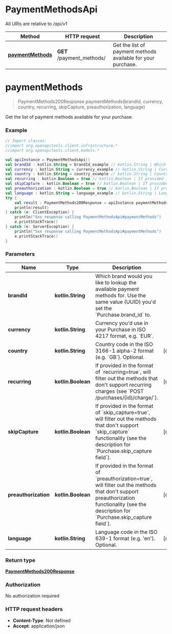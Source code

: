 # PaymentMethodsApi

All URIs are relative to */api/v1*

Method | HTTP request | Description
------------- | ------------- | -------------
[**paymentMethods**](PaymentMethodsApi.md#paymentMethods) | **GET** /payment_methods/ | Get the list of payment methods available for your purchase.


<a name="paymentMethods"></a>
# **paymentMethods**
> PaymentMethods200Response paymentMethods(brandId, currency, country, recurring, skipCapture, preauthorization, language)

Get the list of payment methods available for your purchase.

### Example
```kotlin
// Import classes:
//import org.openapitools.client.infrastructure.*
//import org.openapitools.client.models.*

val apiInstance = PaymentMethodsApi()
val brandId : kotlin.String = brandId_example // kotlin.String | Which brand would you like to lookup the available payment methods for. Use the same value (UUID) you'd set the `Purchase.brand_id` to.
val currency : kotlin.String = currency_example // kotlin.String | Currency you'd use in your Purchase in ISO 4217 format, e.g. `EUR`.
val country : kotlin.String = country_example // kotlin.String | Country code in the ISO 3166-1 alpha-2 format (e.g. `GB`). Optional.
val recurring : kotlin.Boolean = true // kotlin.Boolean | If provided in the format of `recurring=true`, will filter out the methods that don't support recurring charges (see `POST /purchases/{id}/charge/`).
val skipCapture : kotlin.Boolean = true // kotlin.Boolean | If provided in the format of `skip_capture=true`, will filter out the methods that don't support `skip_capture` functionality (see the description for `Purchase.skip_capture field`).
val preauthorization : kotlin.Boolean = true // kotlin.Boolean | If provided in the format of `preauthorization=true`, will filter out the methods that don't support preauthorization functionality (see the description for `Purchase.skip_capture field`).
val language : kotlin.String = language_example // kotlin.String | Language code in the ISO 639-1 format (e.g. 'en'). Optional.
try {
    val result : PaymentMethods200Response = apiInstance.paymentMethods(brandId, currency, country, recurring, skipCapture, preauthorization, language)
    println(result)
} catch (e: ClientException) {
    println("4xx response calling PaymentMethodsApi#paymentMethods")
    e.printStackTrace()
} catch (e: ServerException) {
    println("5xx response calling PaymentMethodsApi#paymentMethods")
    e.printStackTrace()
}
```

### Parameters

Name | Type | Description  | Notes
------------- | ------------- | ------------- | -------------
 **brandId** | **kotlin.String**| Which brand would you like to lookup the available payment methods for. Use the same value (UUID) you&#39;d set the &#x60;Purchase.brand_id&#x60; to. |
 **currency** | **kotlin.String**| Currency you&#39;d use in your Purchase in ISO 4217 format, e.g. &#x60;EUR&#x60;. |
 **country** | **kotlin.String**| Country code in the ISO 3166-1 alpha-2 format (e.g. &#x60;GB&#x60;). Optional. | [optional]
 **recurring** | **kotlin.Boolean**| If provided in the format of &#x60;recurring&#x3D;true&#x60;, will filter out the methods that don&#39;t support recurring charges (see &#x60;POST /purchases/{id}/charge/&#x60;). | [optional]
 **skipCapture** | **kotlin.Boolean**| If provided in the format of &#x60;skip_capture&#x3D;true&#x60;, will filter out the methods that don&#39;t support &#x60;skip_capture&#x60; functionality (see the description for &#x60;Purchase.skip_capture field&#x60;). | [optional]
 **preauthorization** | **kotlin.Boolean**| If provided in the format of &#x60;preauthorization&#x3D;true&#x60;, will filter out the methods that don&#39;t support preauthorization functionality (see the description for &#x60;Purchase.skip_capture field&#x60;). | [optional]
 **language** | **kotlin.String**| Language code in the ISO 639-1 format (e.g. &#39;en&#39;). Optional. | [optional]

### Return type

[**PaymentMethods200Response**](PaymentMethods200Response.md)

### Authorization

No authorization required

### HTTP request headers

 - **Content-Type**: Not defined
 - **Accept**: application/json


